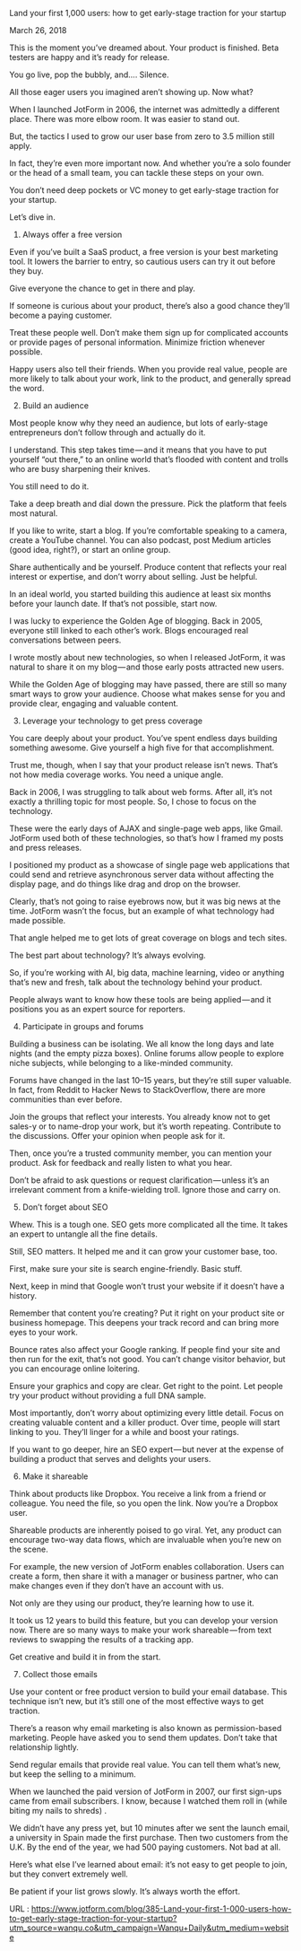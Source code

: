   Land your first 1,000 users: how to get early-stage traction for your startup
March 26, 2018
This is the moment you’ve dreamed about. Your product is finished. Beta testers are happy and it’s ready for release.

You go live, pop the bubbly, and…. Silence.

All those eager users you imagined aren’t showing up. Now what?

When I launched JotForm in 2006, the internet was admittedly a different place. There was more elbow room. It was easier to stand out.

But, the tactics I used to grow our user base from zero to 3.5 million still apply.

In fact, they’re even more important now. And whether you’re a solo founder or the head of a small team, you can tackle these steps on your own.

You don’t need deep pockets or VC money to get early-stage traction for your startup.

Let’s dive in.


1. Always offer a free version

Even if you’ve built a SaaS product, a free version is your best marketing tool. It lowers the barrier to entry, so cautious users can try it out before they buy.

Give everyone the chance to get in there and play.

If someone is curious about your product, there’s also a good chance they’ll become a paying customer. 

Treat these people well. Don’t make them sign up for complicated accounts or provide pages of personal information. Minimize friction whenever possible.

Happy users also tell their friends. When you provide real value, people are more likely to talk about your work, link to the product, and generally spread the word.


2. Build an audience

Most people know why they need an audience, but lots of early-stage entrepreneurs don’t follow through and actually do it.

I understand. This step takes time — and it means that you have to put yourself “out there,” to an online world that’s flooded with content and trolls who are busy sharpening their knives.

You still need to do it.

Take a deep breath and dial down the pressure. Pick the platform that feels most natural. 

If you like to write, start a blog. If you’re comfortable speaking to a camera, create a YouTube channel. You can also podcast, post Medium articles (good idea, right?), or start an online group.

Share authentically and be yourself. Produce content that reflects your real interest or expertise, and don’t worry about selling. Just be helpful.
In an ideal world, you started building this audience at least six months before your launch date. If that’s not possible, start now.

I was lucky to experience the Golden Age of blogging. Back in 2005, everyone still linked to each other’s work. Blogs encouraged real conversations between peers.

I wrote mostly about new technologies, so when I released JotForm, it was natural to share it on my blog — and those early posts attracted new users.

While the Golden Age of blogging may have passed, there are still so many smart ways to grow your audience. Choose what makes sense for you and provide clear, engaging and valuable content.


3. Leverage your technology to get press coverage

You care deeply about your product. You’ve spent endless days building something awesome. Give yourself a high five for that accomplishment.

Trust me, though, when I say that your product release isn’t news. That’s not how media coverage works. You need a unique angle.

Back in 2006, I was struggling to talk about web forms. After all, it’s not exactly a thrilling topic for most people. So, I chose to focus on the technology.

These were the early days of AJAX and single-page web apps, like Gmail. JotForm used both of these technologies, so that’s how I framed my posts and press releases.

I positioned my product as a showcase of single page web applications that could send and retrieve asynchronous server data without affecting the display page, and do things like drag and drop on the browser.

Clearly, that’s not going to raise eyebrows now, but it was big news at the time. JotForm wasn’t the focus, but an example of what technology had made possible.

That angle helped me to get lots of great coverage on blogs and tech sites.

The best part about technology? It’s always evolving. 

So, if you’re working with AI, big data, machine learning, video or anything that’s new and fresh, talk about the technology behind your product.

People always want to know how these tools are being applied — and it positions you as an expert source for reporters.


4. Participate in groups and forums

Building a business can be isolating. We all know the long days and late nights (and the empty pizza boxes). Online forums allow people to explore niche subjects, while belonging to a like-minded community.

Forums have changed in the last 10–15 years, but they’re still super valuable. In fact, from Reddit to Hacker News to StackOverflow, there are more communities than ever before.

Join the groups that reflect your interests. You already know not to get sales-y or to name-drop your work, but it’s worth repeating. Contribute to the discussions. Offer your opinion when people ask for it.
Then, once you’re a trusted community member, you can mention your product. Ask for feedback and really listen to what you hear.

Don’t be afraid to ask questions or request clarification — unless it’s an irrelevant comment from a knife-wielding troll. Ignore those and carry on.


5. Don’t forget about SEO

Whew. This is a tough one. SEO gets more complicated all the time. It takes an expert to untangle all the fine details.

Still, SEO matters. It helped me and it can grow your customer base, too.

First, make sure your site is search engine-friendly. Basic stuff.

Next, keep in mind that Google won’t trust your website if it doesn’t have a history. 

Remember that content you’re creating? Put it right on your product site or business homepage. This deepens your track record and can bring more eyes to your work.

Bounce rates also affect your Google ranking. If people find your site and then run for the exit, that’s not good. You can’t change visitor behavior, but you can encourage online loitering.

Ensure your graphics and copy are clear. Get right to the point. Let people try your product without providing a full DNA sample.

Most importantly, don’t worry about optimizing every little detail. Focus on creating valuable content and a killer product. Over time, people will start linking to you. They’ll linger for a while and boost your ratings.

If you want to go deeper, hire an SEO expert — but never at the expense of building a product that serves and delights your users.


6. Make it shareable

Think about products like Dropbox. You receive a link from a friend or colleague. You need the file, so you open the link. Now you’re a Dropbox user.

Shareable products are inherently poised to go viral. Yet, any product can encourage two-way data flows, which are invaluable when you’re new on the scene.

For example, the new version of JotForm enables collaboration. Users can create a form, then share it with a manager or business partner, who can make changes even if they don’t have an account with us.
Not only are they using our product, they’re learning how to use it.

It took us 12 years to build this feature, but you can develop your version now. There are so many ways to make your work shareable — from text reviews to swapping the results of a tracking app.

Get creative and build it in from the start.


7. Collect those emails

Use your content or free product version to build your email database. This technique isn’t new, but it’s still one of the most effective ways to get traction.

There’s a reason why email marketing is also known as permission-based marketing. People have asked you to send them updates. Don’t take that relationship lightly.

Send regular emails that provide real value. You can tell them what’s new, but keep the selling to a minimum.

When we launched the paid version of JotForm in 2007, our first sign-ups came from email subscribers. I know, because I watched them roll in (while biting my nails to shreds) .

We didn’t have any press yet, but 10 minutes after we sent the launch email, a university in Spain made the first purchase. Then two customers from the U.K. By the end of the year, we had 500 paying customers. Not bad at all.

Here’s what else I’ve learned about email: it’s not easy to get people to join, but they convert extremely well.

Be patient if your list grows slowly. It’s always worth the effort.
    
  URL : https://www.jotform.com/blog/385-Land-your-first-1-000-users-how-to-get-early-stage-traction-for-your-startup?utm_source=wanqu.co&utm_campaign=Wanqu+Daily&utm_medium=website